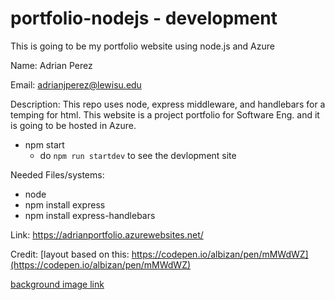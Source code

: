 # portfolio-nodejs - development 
This is going to be my portfolio website using node.js and Azure

Name: Adrian Perez

Email: adrianjperez@lewisu.edu

Description: This repo uses node, express middleware, and handlebars for a temping for html. 
This website is a project portfolio for Software Eng. and it is going to be hosted in Azure. 


- npm start
  - do `npm run startdev` to see the devlopment site
 
Needed Files/systems:
- node
- npm install express
- npm install express-handlebars


Link: https://adrianportfolio.azurewebsites.net/





Credit:
[layout based on this: https://codepen.io/albizan/pen/mMWdWZ](https://codepen.io/albizan/pen/mMWdWZ)

[background image link](https://www.deviantart.com/thiojoejoe/art/Deconstruction-of-Shooting-Stars-889592888)
